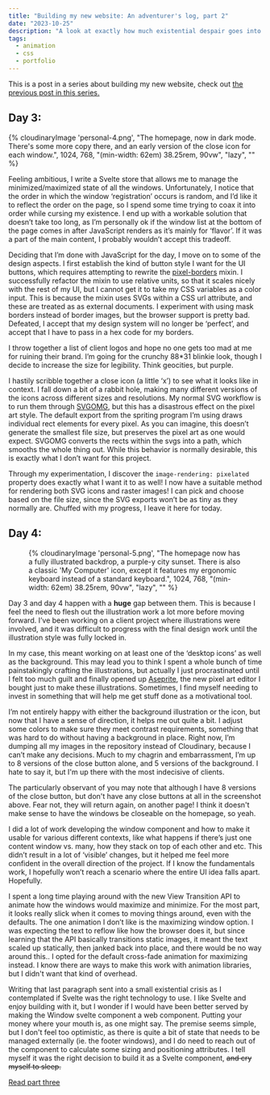 ```yaml
---
title: "Building my new website: An adventurer's log, part 2"
date: "2023-10-25"
description: "A look at exactly how much existential despair goes into the process of building a website."
tags:
  - animation
  - css
  - portfolio
---
```


This is a post in a series about building my new website, check out [the previous post in this series.](/blog/building-my-new-website-part-1/)

## Day 3:

{% cloudinaryImage 'personal-4.png', "The homepage, now in dark mode. There's some more copy there, and an early version of the close icon for each window.", 1024, 768, "(min-width: 62em) 38.25rem, 90vw", "lazy", "" %}

Feeling ambitious, I write a Svelte store that allows me to manage the minimized/maximized state of all the windows. Unfortunately, I notice that the order in which the window ‘registration’ occurs is random, and I’d like it to reflect the order on the page, so I spend some time trying to coax it into order while cursing my existence. I end up with a workable solution that doesn’t take too long, as I’m personally ok if the window list at the bottom of the page comes in after JavaScript renders as it’s mainly for ‘flavor’. If it was a part of the main content, I probably wouldn’t accept this tradeoff.

Deciding that I’m done with JavaScript for the day, I move on to some of the design aspects. I first establish the kind of button style I want for the UI buttons, which requires attempting to rewrite the [pixel-borders](https://nigelotoole.github.io/pixel-borders/) mixin. I successfully refactor the mixin to use relative units, so that it scales nicely with the rest of my UI, but I cannot get it to take my CSS variables as a color input. This is because the mixin uses SVGs within a CSS url attribute, and these are treated as as external documents. I experiment with using mask borders instead of border images, but the browser support is pretty bad. Defeated, I accept that my design system will no longer be ‘perfect’, and accept that I have to pass in a hex code for my borders.

I throw together a list of client logos and hope no one gets too mad at me for ruining their brand. I’m going for the crunchy 88\*31 blinkie look, though I decide to increase the size for legibility. Think geocities, but purple.

I hastily scribble together a close icon (a little ‘x’) to see what it looks like in context. I fall down a bit of a rabbit hole, making many different versions of the icons across different sizes and resolutions. My normal SVG workflow is to run them through [SVGOMG](https://jakearchibald.github.io/svgomg/), but this has a disastrous effect on the pixel art style. The default export from the spriting program I’m using draws individual rect elements for every pixel. As you can imagine, this doesn’t generate the smallest file size, but preserves the pixel art as one would expect. SVGOMG converts the rects within the svgs into a path, which smooths the whole thing out. While this behavior is normally desirable, this is exactly what I don’t want for this project.

Through my experimentation, I discover the `image-rendering: pixelated` property does exactly what I want it to as well! I now have a suitable method for rendering both SVG icons and raster images! I can pick and choose based on the file size, since the SVG exports won’t be as tiny as they normally are. Chuffed with my progress, I leave it here for today.

## Day 4:

<figure>
{% cloudinaryImage 'personal-5.png', "The homepage now has a fully illustrated backdrop, a purple-y city sunset. There is also a classic 'My Computer' icon, except it features my ergonomic keyboard instead of a standard keyboard.", 1024, 768, "(min-width: 62em) 38.25rem, 90vw", "lazy", "" %}
</figure>

Day 3 and day 4 happen with a **huge** gap between them. This is because I feel the need to flesh out the illustration work a lot more before moving forward. I’ve been working on a client project where illustrations were involved, and it was difficult to progress with the final design work until the illustration style was fully locked in.

In my case, this meant working on at least one of the ‘desktop icons’ as well as the background. This may lead you to think I spent a whole bunch of time painstakingly crafting the illustrations, but actually I just procrastinated until I felt too much guilt and finally opened up [Aseprite](https://www.aseprite.org/), the new pixel art editor I bought just to make these illustrations. Sometimes, I find myself needing to invest in something that will help me get stuff done as a motivational tool.

I’m not entirely happy with either the background illustration or the icon, but now that I have a sense of direction, it helps me out quite a bit. I adjust some colors to make sure they meet contrast requirements, something that was hard to do without having a background in place. Right now, I’m dumping all my images in the repository instead of Cloudinary, because I can’t make any decisions. Much to my chagrin and embarrassment, I’m up to 8 versions of the close button alone, and 5 versions of the background. I hate to say it, but I'm up there with the most indecisive of clients.

The particularly observant of you may note that although I have 8 versions of the close button, but don't have any close buttons at all in the screenshot above. Fear not, they will return again, on another page! I think it doesn't make sense to have the windows be closeable on the homepage, so yeah.

I did a lot of work developing the window component and how to make it usable for various different contexts, like what happens if there’s just one content window vs. many, how they stack on top of each other and etc. This didn’t result in a lot of ‘visible’ changes, but it helped me feel more confident in the overall direction of the project. If I know the fundamentals work, I hopefully won’t reach a scenario where the entire UI idea falls apart. Hopefully.

I spent a long time playing around with the new View Transition API to animate how the windows would maximize and minimize. For the most part, it looks really slick when it comes to moving things around, even with the defaults. The one animation I don’t like is the maximizing window option. I was expecting the text to reflow like how the browser does it, but since learning that the API basically transitions static images, it meant the text scaled up statically, then janked back into place, and there would be no way around this.. I opted for the default cross-fade animation for maximizing instead. I know there are ways to make this work with animation libraries, but I didn't want that kind of overhead.

Writing that last paragraph sent into a small existential crisis as I contemplated if Svelte was the right technology to use. I like Svelte and enjoy building with it, but I wonder if I would have been better served by making the Window svelte component a web component. Putting your money where your mouth is, as one might say. The premise seems simple, but I don't feel too optimistic, as there is quite a bit of state that needs to be managed externally (ie. the footer windows), and I do need to reach out of the component to calculate some sizing and positioning attributes. I tell myself it was the right decision to build it as a Svelte component, ~~and cry myself to sleep.~~

<a href="/blog/building-my-new-website-part-3/">Read part three</a>
